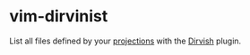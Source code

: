 # vim-dirvinist
List all files defined by your [projections](https://github.com/tpope/vim-projectionist) with the [Dirvish](https://github.com/justinmk/vim-dirvish) plugin.
